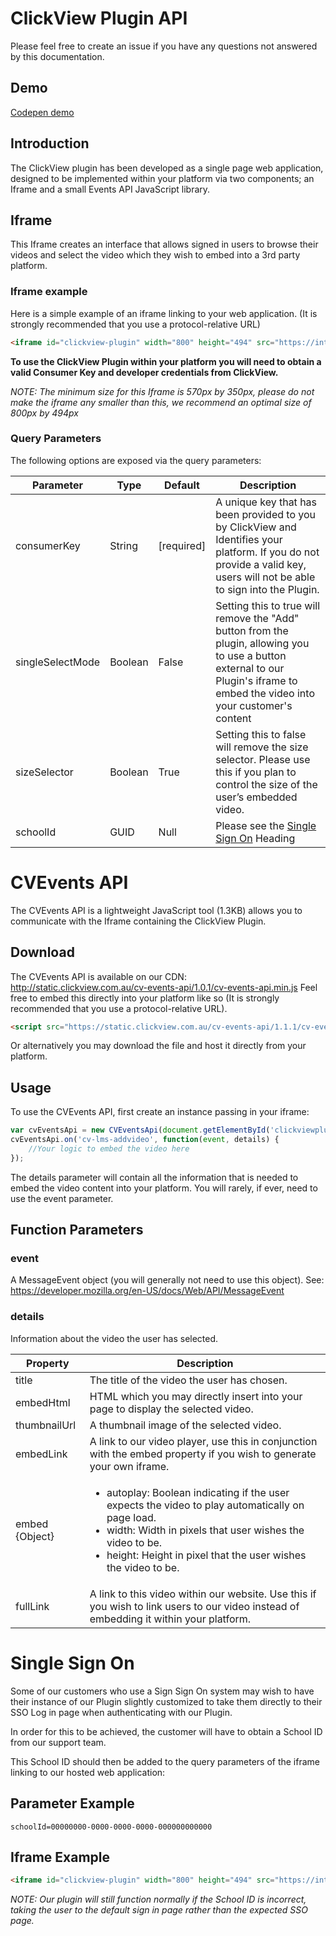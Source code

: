 # ClickView Plugin API
Please feel free to create an issue if you have any questions not answered by this documentation.
## Demo
[Codepen demo](https://codepen.io/Shalelol/pen/MWJOGBN)

## Introduction
The ClickView plugin has been developed as a single page web application, designed to be implemented within your platform via two components; an Iframe and a small Events API JavaScript library.
## Iframe
This Iframe creates an interface that allows signed in users to browse their videos and select the video which they wish to embed into a 3rd party platform.
### Iframe example
Here is a simple example of an iframe linking to your web application. (It is strongly recommended that you use a protocol-relative URL) 

```html
<iframe id="clickview-plugin" width="800" height="494" src="https://integrations.clickviewapp.com/plugin?consumerKey=xxxxxx"></iframe>
```

**To use the ClickView Plugin within your platform you will need to obtain a valid Consumer Key and developer credentials from ClickView.**

*NOTE: The minimum size for this Iframe is 570px by 350px, please do not make the iframe any smaller than this, we recommend an optimal size of 800px by 494px*

### Query Parameters
The following options are exposed via the query parameters:

| Parameter | Type | Default | Description |
| --- | ---| --- | --- |
| consumerKey | String | [required] | A unique key that has been provided to you by ClickView and Identifies your platform. If you do not provide a valid key, users will not be able to sign into the Plugin.| 
| singleSelectMode | Boolean | False | Setting this to true will remove the "Add" button from the plugin, allowing you to use a button external to our Plugin's iframe to embed the video into your customer's content |
| sizeSelector | Boolean | True | Setting this to false will remove the size selector. Please use this if you plan to control the size of the user’s embedded video.|
| schoolId | GUID | Null | Please see the [Single Sign On](#single-sign-on) Heading |

# CVEvents API
The CVEvents API is a lightweight JavaScript tool (1.3KB) allows you to communicate with the Iframe containing the ClickView Plugin.
## Download
The CVEvents API is available on our CDN:
http://static.clickview.com.au/cv-events-api/1.0.1/cv-events-api.min.js
Feel free to embed this directly into your platform like so (It is strongly recommended that you use a
protocol-relative URL).
```html
<script src="https://static.clickview.com.au/cv-events-api/1.1.1/cv-events-api.min.js" type="text/javascript"></script>
```
Or alternatively you may download the file and host it directly from your platform.

## Usage
To use the CVEvents API, first create an instance passing in your iframe:
```javascript
var cvEventsApi = new CVEventsApi(document.getElementById('clickviewplugin').contentWindow);
cvEventsApi.on('cv-lms-addvideo', function(event, details) {
    //Your logic to embed the video here
});
```
The details parameter will contain all the information that is needed to embed the video content into
your platform. You will rarely, if ever, need to use the event parameter.
## Function Parameters
### event
A MessageEvent object (you will generally not need to use this object).
See: https://developer.mozilla.org/en-US/docs/Web/API/MessageEvent
### details
Information about the video the user has selected.

| Property | Description |
| --- | --- |
| title | The title of the video the user has chosen. |
| embedHtml | HTML which you may directly insert into your page to display the selected video. |
| thumbnailUrl | A thumbnail image of the selected video. |
| embedLink | A link to our video player, use this in conjunction with the embed property if you wish to generate your own iframe. |
| embed {Object} | <ul><li>autoplay: Boolean indicating if the user expects the video to play automatically on page load.</li><li>width: Width in pixels that user wishes the video to be.</li><li>height: Height in pixel that the user wishes the video to be.</li></ul> | 
| fullLink | A link to this video within our website. Use this if you wish to link users to our video instead of embedding it within your platform. |

# Single Sign On
Some of our customers who use a Sign Sign On system may wish to have their instance of our Plugin slightly customized to take them directly to their SSO Log in page when authenticating with our Plugin.

In order for this to be achieved, the customer will have to obtain a School ID from our support team.

This School ID should then be added to the query parameters of the iframe linking to our hosted web
application:
## Parameter Example
`schoolId=00000000-0000-0000-0000-000000000000`

## Iframe Example
```html
<iframe id="clickview-plugin" width="800" height="494" src="https://integrations.clickviewapp.com/plugin?consumerKey=xxxxxx&schoolId=00000000-0000-0000-0000-000000000000"></iframe>
```
*NOTE: Our plugin will still function normally if the School ID is incorrect, taking the user to the default
sign in page rather than the expected SSO page.*
